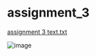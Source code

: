 # assignment_3
[assignment 3 text.txt](https://github.com/McRodoku/assignment_3/files/12734459/assignment.3.text.txt)

![image](https://github.com/McRodoku/assignment_3/assets/126914671/35772a67-e2a9-497a-94fd-cdb33a1affbb)

